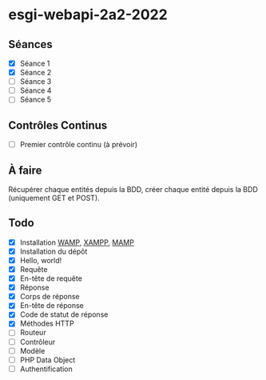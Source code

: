 # esgi-webapi-2a2-2022

## Séances

- [X] Séance 1
- [X] Séance 2
- [ ] Séance 3
- [ ] Séance 4
- [ ] Séance 5

## Contrôles Continus

- [ ] Premier contrôle continu (à prévoir)

## À faire

Récupérer chaque entités depuis la BDD, créer chaque entité depuis la BDD (uniquement GET et POST).

## Todo

- [X] Installation [WAMP](https://www.wampserver.com/en/download-wampserver-64bits/), [XAMPP](https://www.apachefriends.org/download.html), [MAMP](https://www.mamp.info/en/windows/)
- [X] Installation du dépôt
- [X] Hello, world!
- [X] Requête
- [X] En-tête de requête
- [X] Réponse
- [X] Corps de réponse
- [X] En-tête de réponse
- [X] Code de statut de réponse
- [X] Méthodes HTTP
- [ ] Routeur
- [ ] Contrôleur
- [ ] Modèle
- [ ] PHP Data Object
- [ ] Authentification
